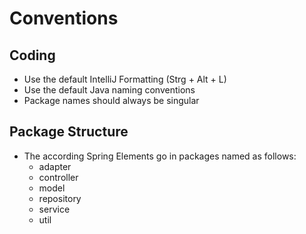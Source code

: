 # Conventions

## Coding
- Use the default IntelliJ Formatting (Strg + Alt + L)
- Use the default Java naming conventions
- Package names should always be singular

## Package Structure
- The according Spring Elements go in packages named as follows:
  - adapter
  - controller
  - model
  - repository
  - service
  - util


